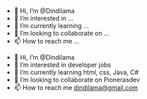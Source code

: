- 👋 Hi, I’m @Dindilama
- 👀 I’m interested in ...
- 🌱 I’m currently learning ...
- 💞️ I’m looking to collaborate on ...
- 📫 How to reach me ...

<!---
Dindilama/Dindilama is a ✨ special ✨ repository because its `README.md` (this file) appears on your GitHub profile.
You can click the Preview link to take a look at your changes.
--->
- 👋 Hi, I’m @Dindilama
- 👀 I’m interested in developer jobs
- 🌱 I’m currently learning html, css, Java, C#
- 💞️ I’m looking to collaborate on Pionerasdev
- 📫 How to reach me dindilama@gmail.com 
